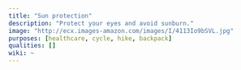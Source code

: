 ```yaml
---
title: "Sun protection"
description: "Protect your eyes and avoid sunburn."
image: "http://ecx.images-amazon.com/images/I/4113Io9bSVL.jpg"
purposes: [healthcare, cycle, hike, backpack]
qualities: []
wiki: ~
---
```

